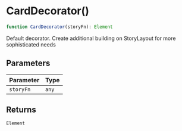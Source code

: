 # CardDecorator()

```ts
function CardDecorator(storyFn): Element
```

Default decorator.  Create additional building on StoryLayout for more sophisticated needs

## Parameters

| Parameter | Type |
| ------ | ------ |
| `storyFn` | `any` |

## Returns

`Element`
